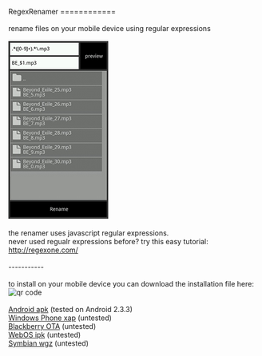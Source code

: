 RegexRenamer
============<br/>
<br/>
rename files on your mobile device using regular expressions<br/>
<br/>
<img src="https://github.com/bertyhell/RegexRenamer/blob/master/screenshot-1_low.jpg?raw=true" alt="main gui" /><br/>
<br/>
the renamer uses javascript regular expressions.<br/>
never used regualr expressions before? try this easy tutorial:<br/>
http://regexone.com/<br/>
<br/>
-----------<br/>
<br/>
to install on your mobile device you can download the installation file here:<br/>
<img src="https://chart.googleapis.com/chart?chs=116x116&cht=qr&chl=http://build.phonegap.com/apps/559471/install/?qr_key=dk22xryGxyWpmsjedjpn&chld=L|1&choe=UTF-8" alt="qr code" />
<br/><br/>
<a href="https://build.phonegap.com/apps/559471/download/android">Android apk</a> (tested on Android 2.3.3)<br/>
<a href="https://build.phonegap.com/apps/559471/download/winphone">Windows Phone xap</a> (untested)<br/>
<a href="https://build.phonegap.com/apps/559471/download/blackberry">Blackberry OTA</a> (untested)<br/>
<a href="https://build.phonegap.com/apps/559471/download/webos">WebOS ipk</a> (untested)<br/>
<a href="https://build.phonegap.com/apps/559471/download/symbian">Symbian wgz</a> (untested)<br/>

